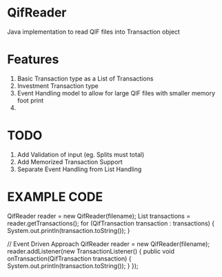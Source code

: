 QifReader
=========

Java implementation to read QIF files into Transaction object

Features
========
1. Basic Transaction type as a List of Transactions
2. Investment Transaction type
3. Event Handling model to allow for large QIF files with smaller memory foot print
4. 

TODO
====

1. Add Validation of input (eg. Splits must total)
2. Add Memorized Transaction Support
3. Separate Event Handling from List Handling

EXAMPLE CODE
============

QifReader reader = new QifReader(filename);
List<QifTransaction> transactions = reader.getTransactions();
for (QifTransaction transaction : transactions) {
	System.out.println(transaction.toString());
}

// Event Driven Approach
QifReader reader = new QifReader(filename);
reader.addListener(new TransactionListener() {
	public void onTransaction(QifTransaction transaction) {
		System.out.println(transaction.toString());
	}
});
